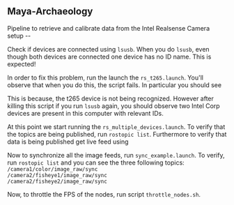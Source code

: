 ## Maya-Archaeology
Pipeline to retrieve and calibrate data from the Intel Realsense Camera setup --

Check if devices are connected using `lsusb`. When you do `lsusb`, even though both devices
are connected one device has no ID name. This is expected!

In order to fix this problem, run the launch the `rs_t265.launch`. You'll observe that when you 
do this, the script fails. In particular you should see <INSERT ERROR IMAGE>

This is because, the t265 device is not being recognized. However after killing this script
if you run `lsusb` again, you should observe two Intel Corp devices are present in this computer 
with relevant IDs. <INSERT LSUSB IMAGE WORKING>

At this point we start running the `rs_multiple_devices.launch`. To verify that the topics
are being published, run `rostopic list`. Furthermore to verify that data is being published
get live feed using <LIVE FEED SCRIPT>

Now to synchronize all the image feeds, run `sync_example.launch`. To verify, run 
`rostopic list` and you can see the three following topics:
`/camera1/color/image_raw/sync`<br />
`/camera2/fisheye1/image_raw/sync`<br />
`/camera2/fisheye2/image_raw/sync`<br />

Now, to throttle the FPS of the nodes, run script `throttle_nodes.sh`.

<INSERT CALLIBRATION WORKFLOW>



